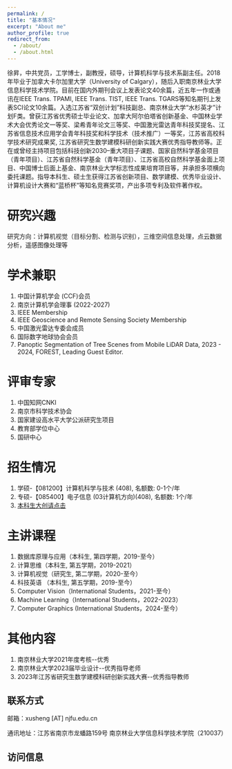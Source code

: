```yaml
---
permalink: /
title: "基本情况"
excerpt: "About me"
author_profile: true
redirect_from: 
  - /about/
  - /about.html
---
```


徐昇，中共党员，工学博士，副教授，硕导，计算机科学与技术系副主任。2018年毕业于加拿大卡尔加里大学（University of Calgary），随后入职南京林业大学信息科学技术学院。目前在国内外期刊会议上发表论文40余篇，近五年一作或通讯在IEEE Trans. TPAMI, IEEE Trans. TIST, IEEE Trans. TGARS等知名期刊上发表SCI论文10余篇。入选江苏省“双创计划”科技副总、南京林业大学“水杉英才”计划F类。曾获江苏省优秀硕士毕业论文、加拿大阿尔伯塔省创新基金、中国林业学术大会优秀论文一等奖、梁希青年论文三等奖、中国激光雷达青年科技奖提名、江苏省信息技术应用学会青年科技奖和科学技术（技术推广）一等奖，江苏省高校科学技术研究成果奖, 江苏省研究生数学建模科研创新实践大赛优秀指导教师等。正在或曾经主持项目包括科技创新2030–重大项目子课题、国家自然科学基金项目（青年项目）、江苏省自然科学基金（青年项目）、江苏省高校自然科学基金面上项目、中国博士后面上基金、南京林业大学标志性成果培育项目等，并承担多项横向委托课题。指导本科生、硕士生获得江苏省创新项目、数学建模、优秀毕业设计、计算机设计大赛和“蓝桥杯”等知名竞赛奖项，产出多项专利及软件著作权。

研究兴趣
======
研究方向：计算机视觉（目标分割、检测与识别），三维空间信息处理，点云数据分析，遥感图像处理等


学术兼职
======
1. 中国计算机学会 (CCF)会员
1. 南京计算机学会理事 (2022-2027)
1. IEEE Membership
1. IEEE Geoscience and Remote Sensing Society Membership
2. 中国激光雷达专委会成员
3. 国际数字地球协会会员
1. Panoptic Segmentation of Tree Scenes from Mobile LiDAR Data, 2023 - 2024, FOREST, Leading Guest Editor.


评审专家
======
1. 中国知网CNKI  
1. 南京市科学技术协会 
1. 国家建设高水平大学公派研究生项目
1. 教育部学位中心
1. 国研中心



招生情况
======
1. 学硕-【081200】计算机科学与技术 (408), 名额数: 0-1个/年
2. 专硕-【085400】电子信息 (03计算机方向)(408), 名额数: 1个/年
3.  <a href="https://lostagex.github.io/teaching/2019-05-08-NJFU_JS">本科生大创请点击</a>


主讲课程
======
1. 数据库原理与应用（本科生, 第四学期，2019-至今）
1. 计算思维（本科生, 第五学期，2019-2021）
1. 计算机视觉（研究生, 第二学期，2020-至今）
1. 科技英语 （本科生, 第五学期，2019-至今）
1. Computer Vision（International Students，2021-至今）
1. Machine Learning（International Students，2022-2023）
1. Computer Graphics (International Students，2024-至今）

其他内容
======
1. 南京林业大学2021年度考核--优秀
1. 南京林业大学2023届毕业设计--优秀指导老师 
1. 2023年江苏省研究生数学建模科研创新实践大赛--优秀指导教师



联系方式
------
邮箱：xusheng [AT] njfu.edu.cn

通讯地址：江苏省南京市龙蟠路159号 南京林业大学信息科学技术学院（210037）

访问信息
------
<script type="text/javascript" src="//rf.revolvermaps.com/0/0/8.js?i=5m78af7xipq&amp;m=0&amp;c=ff0000&amp;cr1=ffffff&amp;f=times_new_roman&amp;l=33" async="async"></script>
